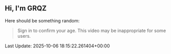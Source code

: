 ## Hi, I'm GRQZ
Here should be something random:  
> Sign in to confirm your age. This video may be inappropriate for some users.


Last Update: 2025-10-06 18:15:22.261404+00:00

